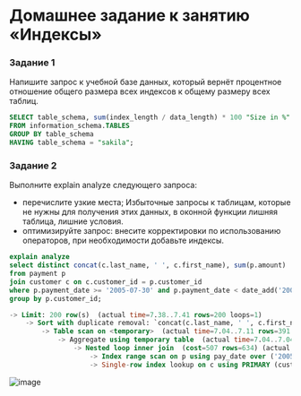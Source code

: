 # Домашнее задание к занятию «Индексы»

### Задание 1

Напишите запрос к учебной базе данных, который вернёт процентное отношение общего размера всех индексов к общему размеру всех таблиц.

```SQL
SELECT table_schema, sum(index_length / data_length) * 100 "Size in %"
FROM information_schema.TABLES
GROUP BY table_schema
HAVING table_schema = "sakila";
```

### Задание 2
Выполните explain analyze следующего запроса:
- перечислите узкие места;
Избыточные запросы к таблицам, которые не нужны для получения этих данных, в оконной функции лишняя таблица, лишние условия.
- оптимизируйте запрос: внесите корректировки по использованию операторов, при необходимости добавьте индексы.

```SQL
explain analyze
select distinct concat(c.last_name, ' ', c.first_name), sum(p.amount)
from payment p
join customer c on c.customer_id = p.customer_id
where p.payment_date >= '2005-07-30' and p.payment_date < date_add('2005-07-30', INTERVAL 1 DAY)
group by p.customer_id;

-> Limit: 200 row(s)  (actual time=7.38..7.41 rows=200 loops=1)
    -> Sort with duplicate removal: `concat(c.last_name, ' ', c.first_name)`, `sum(p.amount)`  (actual time=7.38..7.39 rows=200 loops=1)
        -> Table scan on <temporary>  (actual time=7.04..7.11 rows=391 loops=1)
            -> Aggregate using temporary table  (actual time=7.04..7.04 rows=391 loops=1)
                -> Nested loop inner join  (cost=507 rows=634) (actual time=0.0934..6.23 rows=634 loops=1)
                    -> Index range scan on p using pay_date over ('2005-07-30 00:00:00' <= payment_date < '2005-07-31 00:00:00'), with index condition: ((p.payment_date >= TIMESTAMP'2005-07-30 00:00:00') and (p.payment_date < <cache>(('2005-07-30' + interval 1 day))))  (cost=286 rows=634) (actual time=0.072..4.84 rows=634 loops=1)
                    -> Single-row index lookup on c using PRIMARY (customer_id=p.customer_id)  (cost=0.25 rows=1) (actual time=0.00191..0.00195 rows=1 loops=634)
```
![image](https://github.com/ZelinskiyAN/test-zabbix/assets/149052655/ed8a586f-86d2-4634-b3db-62af2bd2895a)
